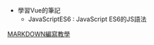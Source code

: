 * 學習Vue的筆記
    * JavaScriptES6 : JavaScript ES6的JS語法






[MARKDOWN編寫教學](https://ithelp.ithome.com.tw/articles/10203758)